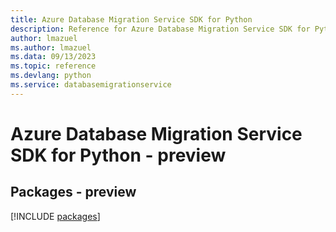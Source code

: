 ```yaml
---
title: Azure Database Migration Service SDK for Python
description: Reference for Azure Database Migration Service SDK for Python
author: lmazuel
ms.author: lmazuel
ms.data: 09/13/2023
ms.topic: reference
ms.devlang: python
ms.service: databasemigrationservice
---
```

# Azure Database Migration Service SDK for Python - preview
## Packages - preview
[!INCLUDE [packages](database-migration-service-index.md)]